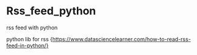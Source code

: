 # Rss_feed_python
rss feed with python 

python lib for rss  {https://www.datasciencelearner.com/how-to-read-rss-feed-in-python/}


